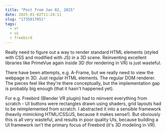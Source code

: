 ```yaml
---
title: "Post from Jan 02, 2025"
date: 2025-01-02T11:24:11
slug: "1735817051"
tags:
  - vr
  - ui
  - freebird
---
```

Really need to figure out a way to render standard HTML elements (styled with CSS and modified with JS) in a 3D scene. Reinventing excellent libraries like PrimeVue again inside 3D (for rendering in VR) is just wasteful.

There have been attempts, e.g. A-Frame, but we really need to view the webpage in 3D. Just regular HTML elements. The regular DOM renderer. The pieces feel like they're there conceptually, but the implementation gap is probably big enough (that it hasn't happened yet).

For e.g. Freebird (Blender VR plugin) had to reinvent everything from scratch - UI buttons were rectangles drawn using shaders, grid layouts had to be reimplemented from scratch. I abstracted it into a sensible framework (heavily mimicking HTML/CSS/JS, because it makes sense!). But obviously this is all very wasteful, and results in poor quality UIs, because building a UI framework isn't the primary focus of Freebird (it's 3D modeling in VR).